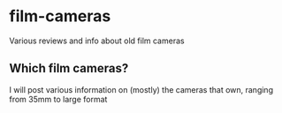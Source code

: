 # film-cameras
Various reviews and info about old film cameras

## Which film cameras?
I will post various information on (mostly) the cameras that own, ranging from 35mm to large format
